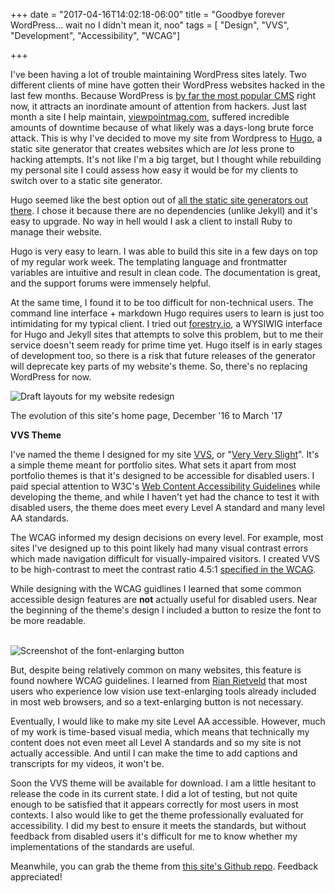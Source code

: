 +++
date = "2017-04-16T14:02:18-06:00"
title = "Goodbye forever WordPress... wait no I didn't mean it, noo"
tags = [ "Design", "VVS", "Development", "Accessibility", "WCAG"]

+++

I've been having a lot of trouble maintaining WordPress sites lately. Two different clients of mine have gotten their WordPress websites hacked in the last few months. Because WordPress is <a href="https://blogvault.net/the-price-of-popularity-why-hackers-target-wordpress/">by far the most popular CMS</a> right now, it attracts an inordinate amount of attention from hackers. Just last month a site I help maintain, <a href="https://www.viewpointmag.com">viewpointmag.com</a>, suffered incredible amounts of downtime because of what likely was a days-long brute force attack. This is why I've decided to move my site from Wordpress to <a href="https://gohugo.io">Hugo</a>, a static site generator that creates websites which are *lot* less prone to hacking attempts. It's not like I'm a big target, but I thought while rebuilding my personal site I could assess how easy it would be for my clients to switch over to a static site generator.

Hugo seemed like the best option out of <a href="https://www.smashingmagazine.com/2015/11/static-website-generators-jekyll-middleman-roots-hugo-review/">all the static site generators out there</a>. I chose it because there are no dependencies (unlike Jekyll) and it's easy to upgrade. No way in hell would I ask a client to install Ruby to manage their website.

Hugo is very easy to learn. I was able to build this site in a few days on top of my regular work week. The templating language and frontmatter variables are intuitive and result in clean code. The documentation is great, and the support forums were immensely helpful.

At the same time, I found it to be too difficult for non-technical users. The command line interface + markdown Hugo requires users to learn is just too intimidating for my typical client. I tried out <a href="https://forestry.io/">forestry.io</a>, a WYSIWIG interface for Hugo and Jekyll sites that attempts to solve this problem, but to me their service doesn't seem ready for prime time yet. Hugo itself is in early stages of development too, so there is a risk that future releases of the generator will deprecate key parts of my website's theme. So, there's no replacing WordPress for now.

<div class="post-media">
    <img src="/img/content/blog/2017-redesign/site-comps.jpg" alt="Draft layouts for my website redesign" />
            <p class="post-media-description">The evolution of this site's home page, December '16 to March '17</p>
</div>

<span id="theme">**VVS Theme**</span>


I've named the theme I designed for my site <a href="https://www.youtube.com/watch?v=JELMrzN81LQ">VVS</a>, or "<a href="https://www.urbandictionary.com/define.php?term=VVS">Very Very Slight</a>". It's a simple theme meant for portfolio sites. What sets it apart from most portfolio themes is that it's designed to be accessible for disabled users. I paid special attention to W3C's <a href="https://www.w3.org/WAI/intro/wcag">Web Content Accessibility Guidelines</a> while developing the theme, and while I haven't yet had the chance to test it with disabled users, the theme does meet every Level A standard and many level AA standards.

The WCAG informed my design decisions on every level. For example, most sites I've designed up to this point likely had many visual contrast errors which made navigation difficult for visually-impaired visitors. I created VVS to be high-contrast to meet the contrast ratio 4.5:1 <a href="https://www.w3.org/TR/WCAG/#visual-audio-contrast">specified in the WCAG</a>.

While designing with the WCAG guidlines I learned that some common accessible design features are <strong>not</strong> actually useful for disabled users. Near the beginning of the theme's design I included a button to resize the font to be more readable.

<br />

<img src="/img/content/blog/2017-redesign/font-size.jpg" alt="Screenshot of the font-enlarging button" />

<br />

But, despite being relatively common on many websites, this feature is found nowhere WCAG guidelines. I learned from <a href="https://wordpress.tv/2016/12/12/rian-rietveld-web-accessibility-where-to-start/">Rian Rietveld</a> that most users who experience low vision use text-enlarging tools already included in most web browsers, and so a text-enlarging button is not necessary.

Eventually, I would like to make my site Level AA accessible. However, much of my work is time-based visual media, which means that technically my content does not even meet all Level A standards and so my site is not actually accessible. And until I can make the time to add captions and transcripts for my videos, it won't be.

Soon the VVS theme will be available for download. I am a little hesitant to release the code in its current state. I did a lot of testing, but not quite enough to be satisfied that it appears correctly for most users in most contexts. I also would like to get the theme professionally evaluated for accessibility. I did my best to ensure it meets the standards, but without feedback from disabled users it's difficult for me to know whether my implementations of the standards are useful.

Meanwhile, you can grab the theme from <a href="https://github.com/bpliston/brianliston.com/tree/master/themes/vvs">this site's Github repo</a>. Feedback appreciated!
